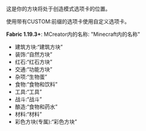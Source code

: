这是你的方块将处于创造模式选项卡的位置。

使用带有CUSTOM:前缀的选项卡使用自定义选项卡。

**Fabric 1.19.3+**: MCreator内的名称: "Minecraft内的名称"

- 建筑方块:“建筑方块”
- 装饰:“自然方块”
- 红石:“红石方块”
- 交通:“功能方块”
- 杂项:“生物蛋”
- 食物:“食物和饮料”
- 工具:“工具”
- 战斗:“战斗”
- 酿造:“食物和药水”
- 材料:“材料”
- 彩色方块(专属):“彩色方块”
